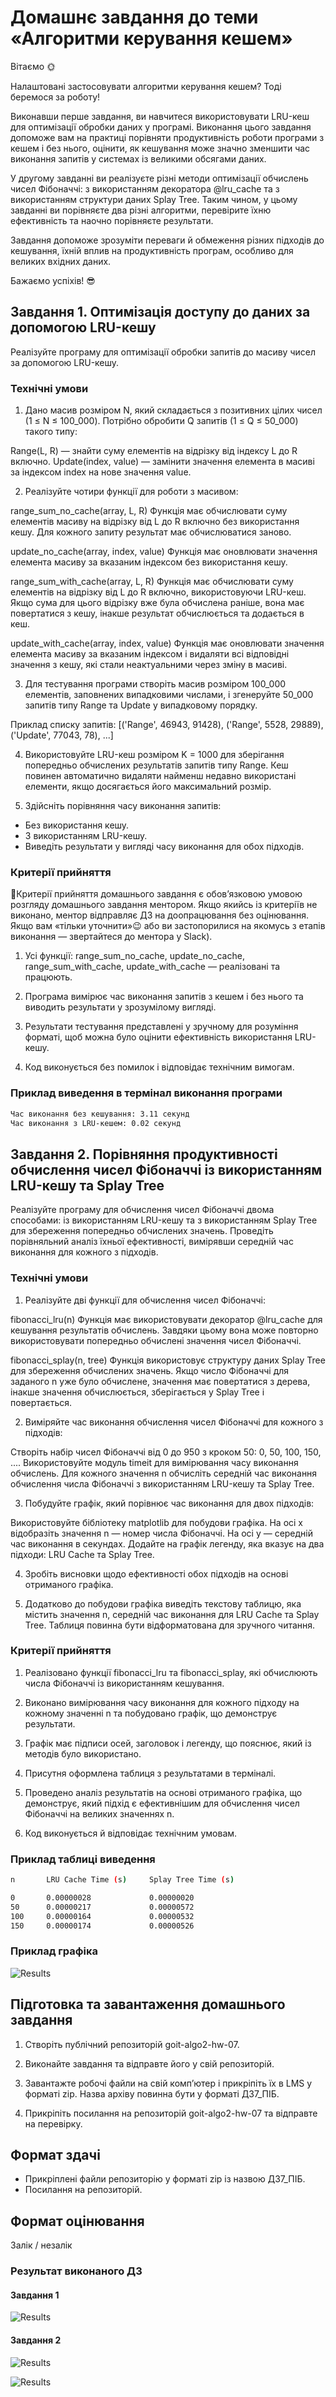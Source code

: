 # Домашнє завдання до теми «Алгоритми керування кешем»

Вітаємо 🌞

Налаштовані застосовувати алгоритми керування кешем? Тоді беремося за роботу!

Виконавши перше завдання, ви навчитеся використовувати LRU-кеш для оптимізації
обробки даних у програмі. Виконання цього завдання допоможе вам на практиці
порівняти продуктивність роботи програми з кешем і без нього, оцінити, як
кешування може значно зменшити час виконання запитів у системах із великими
обсягами даних.

У другому завданні ви реалізуєте різні методи оптимізації обчислень чисел
Фібоначчі: з використанням декоратора @lru_cache та з використанням структури
даних Splay Tree. Таким чином, у цьому завданні ви порівняєте два різні
алгоритми, перевірите їхню ефективність та наочно порівняєте результати.

Завдання допоможе зрозуміти переваги й обмеження різних підходів до кешування,
їхній вплив на продуктивність програм, особливо для великих вхідних даних.

Бажаємо успіхів! 😎

## Завдання 1. Оптимізація доступу до даних за допомогою LRU-кешу

Реалізуйте програму для оптимізації обробки запитів до масиву чисел за допомогою
LRU-кешу.

### Технічні умови

1. Дано масив розміром N, який складається з позитивних цілих чисел (1 ≤ N ≤
   100_000). Потрібно обробити Q запитів (1 ≤ Q ≤ 50_000) такого типу:

Range(L, R) — знайти суму елементів на відрізку від індексу L до R включно.
Update(index, value) — замінити значення елемента в масиві за індексом index на
нове значення value.

2. Реалізуйте чотири функції для роботи з масивом:

range_sum_no_cache(array, L, R) Функція має обчислювати суму елементів масиву на
відрізку від L до R включно без використання кешу. Для кожного запиту результат
має обчислюватися заново.

update_no_cache(array, index, value) Функція має оновлювати значення елемента
масиву за вказаним індексом без використання кешу.

range_sum_with_cache(array, L, R) Функція має обчислювати суму елементів на
відрізку від L до R включно, використовуючи LRU-кеш. Якщо сума для цього
відрізку вже була обчислена раніше, вона має повертатися з кешу, інакше
результат обчислюється та додається в кеш.

update_with_cache(array, index, value) Функція має оновлювати значення елемента
масиву за вказаним індексом і видаляти всі відповідні значення з кешу, які стали
неактуальними через зміну в масиві.

3. Для тестування програми створіть масив розміром 100_000 елементів, заповнених
   випадковими числами, і згенеруйте 50_000 запитів типу Range та Update у
   випадковому порядку.

Приклад списку запитів: [('Range', 46943, 91428), ('Range', 5528, 29889),
('Update', 77043, 78), ...]

4. Використовуйте LRU-кеш розміром K = 1000 для зберігання попередньо обчислених
   результатів запитів типу Range. Кеш повинен автоматично видаляти найменш
   недавно використані елементи, якщо досягається його максимальний розмір.

5. Здійсніть порівняння часу виконання запитів:

- Без використання кешу.
- З використанням LRU-кешу.
- Виведіть результати у вигляді часу виконання для обох підходів.

### Критерії прийняття

📌Критерії прийняття домашнього завдання є обов’язковою умовою розгляду
домашнього завдання ментором. Якщо якийсь із критеріїв не виконано, ментор
відправляє ДЗ на доопрацювання без оцінювання. Якщо вам «тільки уточнити»😉 або
ви застопорилися на якомусь з етапів виконання — звертайтеся до ментора у
Slack).

1. Усі функції: range_sum_no_cache, update_no_cache, range_sum_with_cache,
   update_with_cache — реалізовані та працюють.

2. Програма вимірює час виконання запитів з кешем і без нього та виводить
   результати у зрозумілому вигляді.

3. Результати тестування представлені у зручному для розуміння форматі, щоб
   можна було оцінити ефективність використання LRU-кешу.

4. Код виконується без помилок і відповідає технічним вимогам.

### Приклад виведення в термінал виконання програми

```bash
Час виконання без кешування: 3.11 секунд
Час виконання з LRU-кешем: 0.02 секунд
```

## Завдання 2. Порівняння продуктивності обчислення чисел Фібоначчі із використанням LRU-кешу та Splay Tree

Реалізуйте програму для обчислення чисел Фібоначчі двома способами: із
використанням LRU-кешу та з використанням Splay Tree для збереження попередньо
обчислених значень. Проведіть порівняльний аналіз їхньої ефективності, вимірявши
середній час виконання для кожного з підходів.

### Технічні умови

1. Реалізуйте дві функції для обчислення чисел Фібоначчі:

fibonacci_lru(n) Функція має використовувати декоратор @lru_cache для кешування
результатів обчислень. Завдяки цьому вона може повторно використовувати
попередньо обчислені значення чисел Фібоначчі.

fibonacci_splay(n, tree) Функція використовує структуру даних Splay Tree для
збереження обчислених значень. Якщо число Фібоначчі для заданого n уже було
обчислене, значення має повертатися з дерева, інакше значення обчислюється,
зберігається у Splay Tree і повертається.

2. Виміряйте час виконання обчислення чисел Фібоначчі для кожного з підходів:

Створіть набір чисел Фібоначчі від 0 до 950 з кроком 50: 0, 50, 100, 150, ....
Використовуйте модуль timeit для вимірювання часу виконання обчислень. Для
кожного значення n обчисліть середній час виконання обчислення числа Фібоначчі з
використанням LRU-кешу та Splay Tree.

3. Побудуйте графік, який порівнює час виконання для двох підходів:

Використовуйте бібліотеку matplotlib для побудови графіка. На осі x відобразіть
значення n — номер числа Фібоначчі. На осі y — середній час виконання в
секундах. Додайте на графік легенду, яка вказує на два підходи: LRU Cache та
Splay Tree.

4. Зробіть висновки щодо ефективності обох підходів на основі отриманого
   графіка.

5. Додатково до побудови графіка виведіть текстову таблицю, яка містить значення
   n, середній час виконання для LRU Cache та Splay Tree. Таблиця повинна бути
   відформатована для зручного читання.

### Критерії прийняття

1. Реалізовано функції fibonacci_lru та fibonacci_splay, які обчислюють числа
   Фібоначчі із використанням кешування.

2. Виконано вимірювання часу виконання для кожного підходу на кожному значенні n
   та побудовано графік, що демонструє результати.

3. Графік має підписи осей, заголовок і легенду, що пояснює, який із методів
   було використано.

4. Присутня оформлена таблиця з результатами в терміналі.

5. Проведено аналіз результатів на основі отриманого графіка, що демонструє,
   який підхід є ефективнішим для обчислення чисел Фібоначчі на великих
   значеннях n.

6. Код виконується й відповідає технічним умовам.

### Приклад таблиці виведення

```bash
n       LRU Cache Time (s)     Splay Tree Time (s)

0       0.00000028             0.00000020
50      0.00000217             0.00000572
100     0.00000164             0.00000532
150     0.00000174             0.00000526
```

### Приклад графіка

![Results](./assets/image.png)

## Підготовка та завантаження домашнього завдання

1. Створіть публічний репозиторій goit-algo2-hw-07.

2. Виконайте завдання та відправте його у свій репозиторій.

3. Завантажте робочі файли на свій комп’ютер і прикріпіть їх в LMS у форматі
   zip. Назва архіву повинна бути у форматі ДЗ7_ПІБ.

4. Прикріпіть посилання на репозиторій goit-algo2-hw-07 та відправте на
   перевірку.

## Формат здачі

- Прикріплені файли репозиторію у форматі zip із назвою ДЗ7_ПІБ.
- Посилання на репозиторій.

## Формат оцінювання

Залік / незалік

### Результат виконаного ДЗ

#### Завдання 1

![Results](./assets/task01.png)

#### Завдання 2

![Results](./assets/task02_1.png)

![Results](./assets/task02_2.png)
